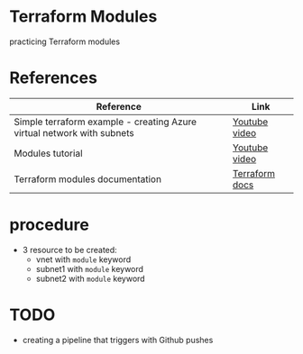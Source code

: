 # Terraform Modules
practicing Terraform modules

# References
| Reference | Link |
|----|----|
| Simple terraform example - creating Azure virtual network with subnets | [Youtube video](https://www.youtube.com/watch?v=qTkYFjs3fMg&t=375s)|
| Modules tutorial  | [Youtube video](https://www.youtube.com/watch?v=7jnuTdhxjhw)|
| Terraform modules documentation  | [Terraform docs](https://www.terraform.io/language/modules)|

# procedure
- 3 resource to be created:
    - vnet with `module` keyword
    - subnet1 with `module` keyword
    - subnet2 with `module` keyword

# TODO
- creating a pipeline that triggers with Github pushes